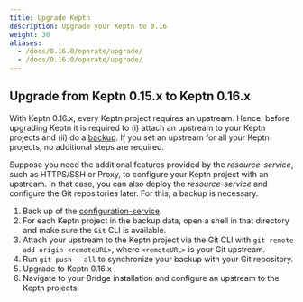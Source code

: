 ```yaml
---
title: Upgrade Keptn
description: Upgrade your Keptn to 0.16
weight: 30
aliases:
  - /docs/0.16.0/operate/upgrade/
  - /docs/0.16.0/operate/upgrade/
---
```


## Upgrade from Keptn 0.15.x to Keptn 0.16.x

With Keptn 0.16.x, every Keptn project requires an upstream. Hence, before upgrading Keptn it is required to (i) attach an upstream to your Keptn projects and (ii) do a [backup](..//backup_and_restore/#back-up-configuration-service).
If you set an upstream for all your Keptn projects, no additional steps are required.

Suppose you need the additional features provided by the *resource-service*,  such as HTTPS/SSH or Proxy, to configure your Keptn project with an upstream. In that case,
you can also deploy the *resource-service* and configure the Git repositories later. For this, a backup is necessary.

1. Back up of the [configuration-service](../backup_and_restore/#back-up-configuration-service).
2. For each Keptn project in the backup data, open a shell in that directory and make sure the `Git` CLI is available.
3. Attach your upstream to the Keptn project via the Git CLI with `git remote add origin <remoteURL>`, where `<remoteURL>` is your Git upstream.
4. Run `git push --all` to synchronize your backup with your Git repository.
5. Upgrade to Keptn 0.16.x
6. Navigate to your Bridge installation and configure an upstream to the Keptn projects.
